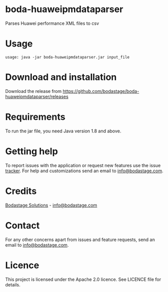 # boda-huaweipmdataparser
Parses Huawei performance XML files to csv

# Usage
```
usage: java -jar boda-huaweipmdataparser.jar input_file
```


# Download and installation
Download the release from https://github.com/bodastage/boda-huaweipmdataparser/releases

# Requirements
To run the jar file, you need Java version 1.8 and above.

# Getting help
To report issues with the application or request new features use the issue [tracker](https://github.com/bodastage/boda-huaweipmdataparser/issues). For help and customizations send an email to info@bodastage.com.

# Credits
[Bodastage Solutions](http://www.bodastage.com) - info@bodastage.com

# Contact
For any other concerns apart from issues and feature requests, send an email to info@bodastage.com.

# Licence
This project is licensed under the Apache 2.0 licence.  See LICENCE file for details.
